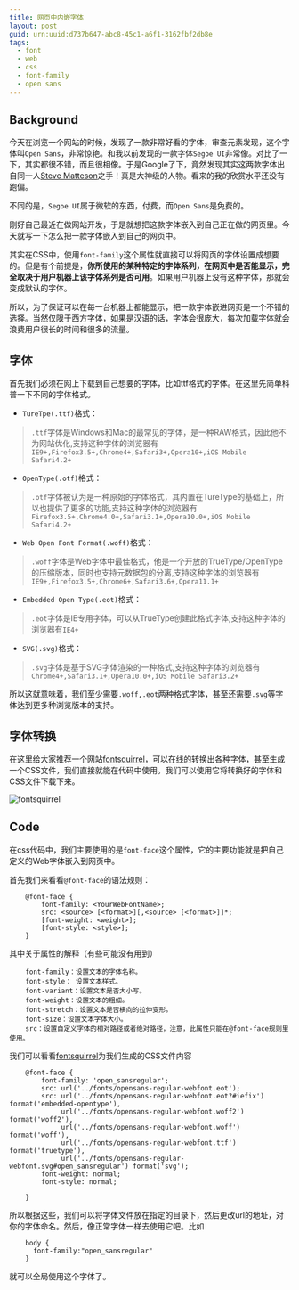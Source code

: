 ```yaml
---
title: 网页中内嵌字体
layout: post
guid: urn:uuid:d737b647-abc8-45c1-a6f1-3162fbf2db8e
tags:
  - font
  - web
  - css
  - font-family
  - open sans
---
```


## Background

今天在浏览一个网站的时候，发现了一款非常好看的字体，审查元素发现，这个字体叫```Open Sans```，非常惊艳。和我以前发现的一款字体```Segoe UI```非常像。对比了一下，其实都很不错，而且很相像。于是Google了下，竟然发现其实这两款字体出自同一人[Steve Matteson](https://en.wikipedia.org/wiki/Steve_Matteson)之手！真是大神级的人物。看来的我的欣赏水平还没有跑偏。

不同的是，```Segoe UI```属于微软的东西，付费，而```Open Sans```是免费的。

刚好自己最近在做网站开发，于是就想把这款字体嵌入到自己正在做的网页里。今天就写一下怎么把一款字体嵌入到自己的网页中。

其实在CSS中，使用```font-family```这个属性就直接可以将网页的字体设置成想要的。但是有个前提是，**你所使用的某种特定的字体系列，在网页中是否能显示，完全取决于用户机器上该字体系列是否可用**。如果用户机器上没有这种字体，那就会变成默认的字体。

所以，为了保证可以在每一台机器上都能显示，把一款字体嵌进网页是一个不错的选择。当然仅限于西方字体，如果是汉语的话，字体会很庞大，每次加载字体就会浪费用户很长的时间和很多的流量。

## 字体

首先我们必须在网上下载到自己想要的字体，比如ttf格式的字体。在这里先简单科普一下不同的字体格式。

* ```TureTpe(.ttf)```格式：

>```.ttf```字体是Windows和Mac的最常见的字体，是一种RAW格式，因此他不为网站优化,支持这种字体的浏览器有```IE9+,Firefox3.5+,Chrome4+,Safari3+,Opera10+,iOS Mobile Safari4.2+```

* ```OpenType(.otf)```格式：

>```.otf```字体被认为是一种原始的字体格式，其内置在TureType的基础上，所以也提供了更多的功能,支持这种字体的浏览器有```Firefox3.5+,Chrome4.0+,Safari3.1+,Opera10.0+,iOS Mobile Safari4.2+```

* ```Web Open Font Format(.woff)```格式：

>```.woff```字体是Web字体中最佳格式，他是一个开放的TrueType/OpenType的压缩版本，同时也支持元数据包的分离,支持这种字体的浏览器有```IE9+,Firefox3.5+,Chrome6+,Safari3.6+,Opera11.1+```

* ```Embedded Open Type(.eot)```格式：

>```.eot```字体是IE专用字体，可以从TrueType创建此格式字体,支持这种字体的浏览器有```IE4+```

* ```SVG(.svg)```格式：

>```.svg```字体是基于SVG字体渲染的一种格式,支持这种字体的浏览器有```Chrome4+,Safari3.1+,Opera10.0+,iOS Mobile Safari3.2+```

所以这就意味着，我们至少需要```.woff,.eot```两种格式字体，甚至还需要```.svg```等字体达到更多种浏览版本的支持。

## 字体转换

在这里给大家推荐一个网站[fontsquirrel](http://www.fontsquirrel.com/)，可以在线的转换出各种字体，甚至生成一个CSS文件，我们直接就能在代码中使用。我们可以使用它将转换好的字体和CSS文件下载下来。

![fontsquirrel](https://blog-1253353025.cos.ap-chengdu.myqcloud.com/20151103/2015110301.png)

## Code

在css代码中，我们主要使用的是```font-face```这个属性，它的主要功能就是把自己定义的Web字体嵌入到网页中。

首先我们来看看```@font-face```的语法规则：

		@font-face {
			font-family: <YourWebFontName>;
			src: <source> [<format>][,<source> [<format>]]*;
			[font-weight: <weight>];
			[font-style: <style>];
		}
其中关于属性的解释（有些可能没有用到）

		font-family：设置文本的字体名称。
		font-style：	设置文本样式。
		font-variant：设置文本是否大小写。
		font-weight：设置文本的粗细。
		font-stretch：设置文本是否横向的拉伸变形。
		font-size：设置文本字体大小。
		src：设置自定义字体的相对路径或者绝对路径，注意，此属性只能在@font-face规则里使用。

我们可以看看[fontsquirrel](http://www.fontsquirrel.com/)为我们生成的CSS文件内容

		@font-face {
		    font-family: 'open_sansregular';
		    src: url('../fonts/opensans-regular-webfont.eot');
		    src: url('../fonts/opensans-regular-webfont.eot?#iefix') format('embedded-opentype'),
		         url('../fonts/opensans-regular-webfont.woff2') format('woff2'),
		         url('../fonts/opensans-regular-webfont.woff') format('woff'),
		         url('../fonts/opensans-regular-webfont.ttf') format('truetype'),
		         url('../fonts/opensans-regular-webfont.svg#open_sansregular') format('svg');
		    font-weight: normal;
		    font-style: normal;
		
		}

所以根据这些，我们可以将字体文件放在指定的目录下，然后更改url的地址，对你的字体命名。然后，像正常字体一样去使用它吧。比如

		body {
		  font-family:"open_sansregular"
		}

就可以全局使用这个字体了。


